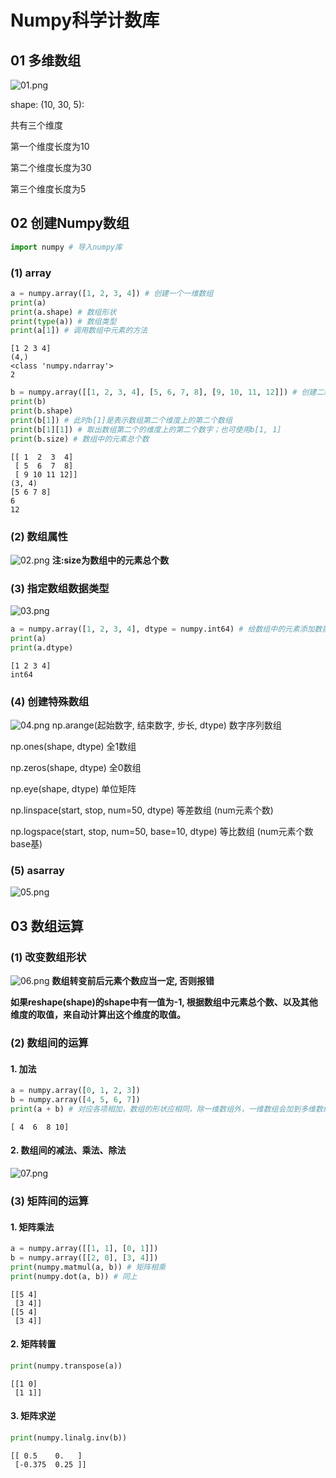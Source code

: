 # Numpy科学计数库

## 01 多维数组
![01.png](attachment:01.png)

shape: (10, 30, 5):

共有三个维度

第一个维度长度为10

第二个维度长度为30

第三个维度长度为5

## 02 创建Numpy数组


```python
import numpy # 导入numpy库
```

### (1) array


```python
a = numpy.array([1, 2, 3, 4]) # 创建一个一维数组
print(a)
print(a.shape) # 数组形状
print(type(a)) # 数组类型
print(a[1]) # 调用数组中元素的方法
```

    [1 2 3 4]
    (4,)
    <class 'numpy.ndarray'>
    2
    


```python
b = numpy.array([[1, 2, 3, 4], [5, 6, 7, 8], [9, 10, 11, 12]]) # 创建二维数组
print(b)
print(b.shape)
print(b[1]) # 此时b[1]是表示数组第二个维度上的第二个数组
print(b[1][1]) # 取出数组第二个的维度上的第二个数字；也可使用b[1, 1]
print(b.size) # 数组中的元素总个数
```

    [[ 1  2  3  4]
     [ 5  6  7  8]
     [ 9 10 11 12]]
    (3, 4)
    [5 6 7 8]
    6
    12
    

### (2) 数组属性
![02.png](attachment:02.png)
**注:size为数组中的元素总个数**

### (3) 指定数组数据类型
![03.png](attachment:03.png)


```python
a = numpy.array([1, 2, 3, 4], dtype = numpy.int64) # 给数组中的元素添加数据类型, 也可以使用int64, 'int64', 'numpy.int64'
print(a)
print(a.dtype)
```

    [1 2 3 4]
    int64
    

### (4) 创建特殊数组
![04.png](attachment:04.png)
np.arange(起始数字, 结束数字, 步长, dtype) 数字序列数组

np.ones(shape, dtype) 全1数组

np.zeros(shape, dtype) 全0数组

np.eye(shape, dtype) 单位矩阵

np.linspace(start, stop, num=50, dtype) 等差数组 (num元素个数)

np.logspace(start, stop, num=50, base=10, dtype) 等比数组 (num元素个数 base基)

### (5) asarray
![05.png](attachment:05.png)

## 03 数组运算

### (1) 改变数组形状
![06.png](attachment:06.png)
**数组转变前后元素个数应当一定, 否则报错**

**如果reshape(shape)的shape中有一值为-1, 根据数组中元素总个数、以及其他维度的取值，来自动计算出这个维度的取值。**

### (2) 数组间的运算
#### 1. 加法


```python
a = numpy.array([0, 1, 2, 3])
b = numpy.array([4, 5, 6, 7])
print(a + b) # 对应各项相加，数组的形状应相同，除一维数组外，一维数组会加到多维数组的每行
```

    [ 4  6  8 10]
    

#### 2.  数组间的减法、乘法、除法
![07.png](attachment:07.png)

### (3) 矩阵间的运算
#### 1. 矩阵乘法


```python
a = numpy.array([[1, 1], [0, 1]])
b = numpy.array([[2, 0], [3, 4]])
print(numpy.matmul(a, b)) # 矩阵相乘
print(numpy.dot(a, b)) # 同上
```

    [[5 4]
     [3 4]]
    [[5 4]
     [3 4]]
    

#### 2. 矩阵转置


```python
print(numpy.transpose(a))
```

    [[1 0]
     [1 1]]
    

#### 3. 矩阵求逆


```python
print(numpy.linalg.inv(b))
```

    [[ 0.5    0.   ]
     [-0.375  0.25 ]]
    


```python

```

